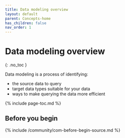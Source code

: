 ```yaml
---
title: Data modeling overview
layout: default
parent: Concepts-home
has_children: false
nav_order: 1
---
```


# Data modeling overview
{: .no_toc }

Data modeling is a process of identifying:
* the source data to query
* target data types suitable for your data
* ways to make querying the data more efficient

{% include page-toc.md %}

## Before you begin

{% include /community/com-before-begin-source.md %}


## 
